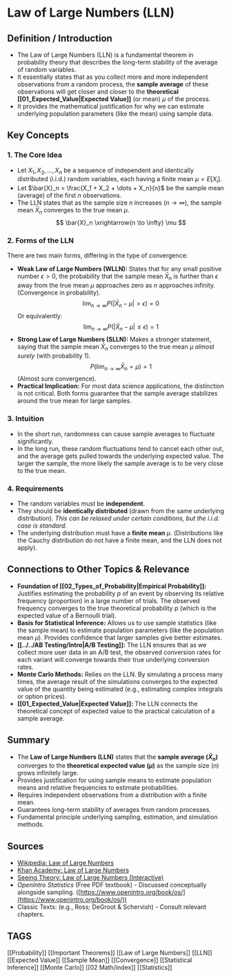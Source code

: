 # Law of Large Numbers (LLN)

## Definition / Introduction
*   The Law of Large Numbers (LLN) is a fundamental theorem in probability theory that describes the long-term stability of the average of random variables.
*   It essentially states that as you collect more and more independent observations from a random process, the **sample average** of these observations will get closer and closer to the **theoretical [[01_Expected_Value|Expected Value]]** (or mean) $\mu$ of the process.
*   It provides the mathematical justification for why we can estimate underlying population parameters (like the mean) using sample data.

## Key Concepts

### 1. The Core Idea
*   Let $X_1, X_2, ..., X_n$ be a sequence of independent and identically distributed (i.i.d.) random variables, each having a finite mean $\mu = E[X_i]$.
*   Let $\bar{X}_n = \frac{X_1 + X_2 + \dots + X_n}{n}$ be the sample mean (average) of the first $n$ observations.
*   The LLN states that as the sample size $n$ increases ($n \to \infty$), the sample mean $\bar{X}_n$ converges to the true mean $\mu$.
    $$ \bar{X}_n \xrightarrow{n \to \infty} \mu $$

### 2. Forms of the LLN
There are two main forms, differing in the type of convergence:
*   **Weak Law of Large Numbers (WLLN):** States that for any small positive number $\epsilon > 0$, the probability that the sample mean $\bar{X}_n$ is further than $\epsilon$ away from the true mean $\mu$ approaches zero as $n$ approaches infinity. (Convergence in probability).
    $$ \lim_{n \to \infty} P(|\bar{X}_n - \mu| > \epsilon) = 0 $$
    Or equivalently:
    $$ \lim_{n \to \infty} P(|\bar{X}_n - \mu| \le \epsilon) = 1 $$
*   **Strong Law of Large Numbers (SLLN):** Makes a stronger statement, saying that the sample mean $\bar{X}_n$ converges to the true mean $\mu$ *almost surely* (with probability 1).
    $$ P(\lim_{n \to \infty} \bar{X}_n = \mu) = 1 $$
    (Almost sure convergence).
*   **Practical Implication:** For most data science applications, the distinction is not critical. Both forms guarantee that the sample average stabilizes around the true mean for large samples.

### 3. Intuition
*   In the short run, randomness can cause sample averages to fluctuate significantly.
*   In the long run, these random fluctuations tend to cancel each other out, and the average gets pulled towards the underlying expected value. The larger the sample, the more likely the sample average is to be very close to the true mean.

### 4. Requirements
*   The random variables must be **independent**.
*   They should be **identically distributed** (drawn from the same underlying distribution). *This can be relaxed under certain conditions, but the i.i.d. case is standard.*
*   The underlying distribution must have a **finite mean** $\mu$. (Distributions like the Cauchy distribution do not have a finite mean, and the LLN does not apply).

## Connections to Other Topics & Relevance
*   **Foundation of [[02_Types_of_Probability|Empirical Probability]]:** Justifies estimating the probability $p$ of an event by observing its relative frequency (proportion) in a large number of trials. The observed frequency converges to the true theoretical probability $p$ (which is the expected value of a Bernoulli trial).
*   **Basis for Statistical Inference:** Allows us to use sample statistics (like the sample mean) to estimate population parameters (like the population mean $\mu$). Provides confidence that larger samples give better estimates.
*   **[[../../AB Testing/Intro|A/B Testing]]:** The LLN ensures that as we collect more user data in an A/B test, the observed conversion rates for each variant will converge towards their true underlying conversion rates.
*   **Monte Carlo Methods:** Relies on the LLN. By simulating a process many times, the average result of the simulations converges to the expected value of the quantity being estimated (e.g., estimating complex integrals or option prices).
*   **[[01_Expected_Value|Expected Value]]:** The LLN connects the theoretical concept of expected value to the practical calculation of a sample average.

## Summary
*   The **Law of Large Numbers (LLN)** states that the **sample average ($\bar{X}_n$)** converges to the **theoretical expected value ($\mu$)** as the sample size ($n$) grows infinitely large.
*   Provides justification for using sample means to estimate population means and relative frequencies to estimate probabilities.
*   Requires independent observations from a distribution with a finite mean.
*   Guarantees long-term stability of averages from random processes.
*   Fundamental principle underlying sampling, estimation, and simulation methods.

## Sources
*   [Wikipedia: Law of Large Numbers](https://en.wikipedia.org/wiki/Law_of_large_numbers)
*   [Khan Academy: Law of Large Numbers](https://www.khanacademy.org/math/statistics-probability/sampling-distributions-library/sample-means/v/law-of-large-numbers)
*   [Seeing Theory: Law of Large Numbers (Interactive)](https://seeing-theory.brown.edu/basic-probability/index.html#section4)
*   *OpenIntro Statistics* (Free PDF textbook) - Discussed conceptually alongside sampling. ([https://www.openintro.org/book/os/](https://www.openintro.org/book/os/))
*   Classic Texts: (e.g., Ross; DeGroot & Schervish) - Consult relevant chapters.

## TAGS
[[Probability]] [[Important Theorems]] [[Law of Large Numbers]] [[LLN]] [[Expected Value]] [[Sample Mean]] [[Convergence]] [[Statistical Inference]] [[Monte Carlo]] [[02 Math/index]] [[Statistics]]